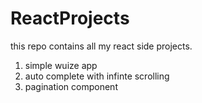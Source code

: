 # ReactProjects
this repo contains all my react side projects.
1. simple wuize app
2. auto complete with infinte scrolling
3. pagination component
